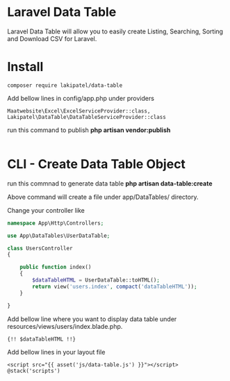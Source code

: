 # Laravel Data Table
Laravel Data Table will allow you to easily create Listing, Searching, Sorting and Download CSV for Laravel.


# Install
```
composer require lakipatel/data-table
```

Add bellow lines in config/app.php under providers
```
Maatwebsite\Excel\ExcelServiceProvider::class,
Lakipatel\DataTable\DataTableServiceProvider::class
```

run this command to publish **php artisan vendor:publish**
```

```

# CLI - Create Data Table Object
run this commnad to generate data table **php artisan data-table:create**

Above command will create a file under app/DataTables/ directory.


Change your controller like

```php
namespace App\Http\Controllers;

use App\DataTables\UserDataTable;

class UsersController
{

    public function index()
    {
        $dataTableHTML = UserDataTable::toHTML();
        return view('users.index', compact('dataTableHTML'));
    }

}

```


Add bellow line where you want to display data table under resources/views/users/index.blade.php.
```
{!! $dataTableHTML !!}
```

Add bellow lines in your layout file
```
<script src="{{ asset('js/data-table.js') }}"></script>
@stack('scripts')
```



